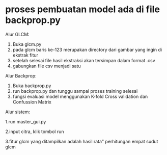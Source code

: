 # proses pembuatan model ada di file backprop.py

Alur GLCM:
1. Buka glcm.py
2. pada glcm baris ke-123 merupakan directory dari gambar yang ingin di ekstrak fitur
3. setelah selesai file hasil ekstraksi akan tersimpan dalam format .csv
4. gabungkan file csv menjadi satu

Alur Backprop:
1. Buka backprop.py
2. run backprop.py dan tunggu sampai proses training selesai
3. fungsi evaluasi model menggunakan K-fold Cross validation dan Confussion Matrix


Alur sistem: 

1.run master_gui.py

2.input citra, klik tombol run

3.fitur glcm yang ditampilkan adalah hasil rata" perhitungan empat sudut glcm


